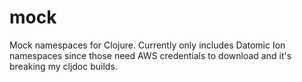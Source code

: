 # mock

Mock namespaces for Clojure. Currently only includes Datomic Ion namespaces
since those need AWS credentials to download and it's breaking my cljdoc builds.
